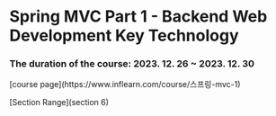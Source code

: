 <h1>Spring MVC Part 1 - Backend Web Development Key Technology</h1>
<h3>The duration of the course: 2023. 12. 26 ~ 2023. 12. 30</h3>
[course page](https://www.inflearn.com/course/스프링-mvc-1)

[Section Range](section 6)

